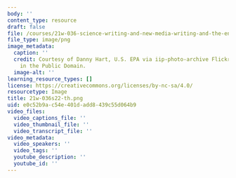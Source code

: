 ```yaml
---
body: ''
content_type: resource
draft: false
file: /courses/21w-036-science-writing-and-new-media-writing-and-the-environment-spring-2022/21w-036s22-th.png
file_type: image/png
image_metadata:
  caption: ''
  credit: Courtesy of Danny Hart, U.S. EPA via iip-photo-archive Flickr. Image is
    in the Public Domain.
  image-alt: ''
learning_resource_types: []
license: https://creativecommons.org/licenses/by-nc-sa/4.0/
resourcetype: Image
title: 21w-036s22-th.png
uid: e0c52b9a-c54e-401d-add8-439c55d064b9
video_files:
  video_captions_file: ''
  video_thumbnail_file: ''
  video_transcript_file: ''
video_metadata:
  video_speakers: ''
  video_tags: ''
  youtube_description: ''
  youtube_id: ''
---
```

